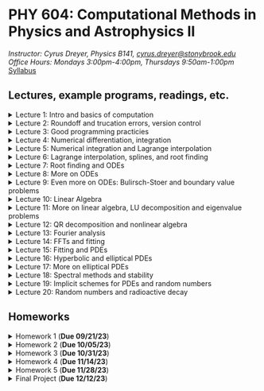 # PHY 604: Computational Methods in Physics and Astrophysics II
*Instructor: Cyrus Dreyer, Physics B141, cyrus.dreyer@stonybrook.edu*  
*Office Hours: Mondays 3:00pm-4:00pm, Thursdays 9:50am-1:00pm*   
[Syllabus](./Teaching/Phys604_Fall2023/PHY604_Fall2023_Dreyer.pdf)

## Lectures, example programs, readings, etc.

<details>
  <summary>Lecture 1: Intro and basics of computation</summary>

<ul>
  <li><a href="./Teaching/Phys604_Fall2023/Lecture1/Lecture1.pdf" target="_blank" rel="noopener noreferrer">Lecture 1 slides</a> </li>
  <li> Readings: </li>
  <ul>
  <li> <a href="https://dl.acm.org/doi/10.1145/103162.103163" target="_blank" rel="noopener noreferrer">What every computer scientist should know about floating-point arithmetic</a> </li>
  <li> <a href="https://en.wikipedia.org/wiki/Floating-point_arithmetic" target="_blank" rel="noopener noreferrer">Wikipedia page on the Floating Point</a> </li>
  <li> <a href="https://en.wikipedia.org/wiki/Kahan_summation_algorithm" target="_blank" rel="noopener noreferrer">Wikipedia page on the Kahan Summation Algorithm</a> </li>
  </ul>
  <li> Example programs: </li>
       <ul>
         <li><a href="./Teaching/Phys604_Fall2023/Lecture1/factorial.f08" target="_blank" rel="noopener noreferrer">Fortran program for calcuating factorial</a> </li>
         <li><a href="./Teaching/Phys604_Fall2023/Lecture1/factorial.py" target="_blank" rel="noopener noreferrer">Python program for calcuating factorial</a> </li>
         <li><a href="./Teaching/Phys604_Fall2023/Lecture1/machine_e.f08" target="_blank" rel="noopener noreferrer">Fortran program for finding machine $\epsilon$</a> </li>
	 <li> <a href="./Teaching/Phys604_Fall2023/Lecture1/convert_to_binary.py" target="_blank" rel="noopener noreferrer">Python program for converting decimal to binary</a> </li>
</ul>
</ul>
</details>

<details>
  <summary>Lecture 2: Roundoff and trucation errors, version control</summary>

<ul>
  <li><a href="./Teaching/Phys604_Fall2023/Lecture2/Lecture2.pdf" target="_blank" rel="noopener noreferrer">Lecture 2 slides</a> </li>
  <li> Readings: </li>
  <ul>
  <li> <a href="https://git-scm.com/book/en/v2" target="_blank" rel="noopener noreferrer">Pro Git online book</a> </li>
  </ul>
  <li> Example programs: </li>
       <ul>
	 <li> <a href="./Teaching/Phys604_Fall2023/Lecture2/exp.f08" target="_blank" rel="noopener noreferrer">Fortran program for calculating an expoential via Taylor expansion</a> </li>
	 <li> <a href="./Teaching/Phys604_Fall2023/Lecture2/alt_exp_neg_24.f08" target="_blank" rel="noopener noreferrer">Fortran program for calculating an expoential of -24 via Taylor expansion, avoiding roundoff errors</a> </li>
	 <li> <a href="./Teaching/Phys604_Fall2023/Lecture2/test_prec.f08" target="_blank" rel="noopener noreferrer">Fortran program demonstrating how arithmitic is not associative</a> </li>
</ul>
</ul>
</details>

<details>
  <summary>Lecture 3: Good programming practicies</summary>

<ul>
  <li><a href="./Teaching/Phys604_Fall2023/Lecture3/Lecture3.pdf" target="_blank" rel="noopener noreferrer">Lecture 3 slides</a> </li>
  <li> Readings: </li>
  <ul>
  <li> <a href="https://en.wikipedia.org/wiki/Make_(software)" target="_blank" rel="noopener noreferrer">Wikipedia artical on makefiles</a> </li>
  <li> <a href="https://git-scm.com/book/en/v2" target="_blank" rel="noopener noreferrer">Pro Git online book</a> </li>
  <li> <a href="https://www.fortran90.org/src/best-practices.html" target="_blank" rel="noopener noreferrer">Fortran best practices</a> </li>
  <li> <a href="https://arxiv.org/pdf/1609.00037.pdf">Good Enough Practices in Scientific Computing</a> </li>  
</ul>
  <li> Example programs: </li>
       <ul>
         <li><a href="./Teaching/Phys604_Fall2023/Lecture3/matrix_inv_tst.py" target="_blank" rel="noopener noreferrer">Python program demonstrating unit test</a> </li>
         <li><a href="./Teaching/Phys604_Fall2023/Lecture3/makefile.tar.gz" target="_blank" rel="noopener noreferrer">Fortran code demonstrating makefiles</a> </li>

</ul>
</ul>
</details>

<details>
  <summary>Lecture 4: Numerical differentiation, integration </summary>

<ul>
  <li><a href="./Teaching/Phys604_Fall2023/Lecture4/Lecture4.pdf" target="_blank" rel="noopener noreferrer">Lecture 4 slides</a> </li>
  <li> Readings: </li>
  <ul>
  <li> <a href="https://en.wikipedia.org/wiki/Finite_difference_coefficient" target="_blank" rel="noopener noreferrer">Wikipedia page on finite difference coefficients</a> </li>
  <li> <a href="http://www.holoborodko.com/pavel/numerical-methods/numerical-derivative/central-differences/" target="_blank" rel="noopener noreferrer">Blog on numerical differentiation</a> </li>
  </ul>
  <li> Example programs: </li>
       <ul>
         <li><a href="./Teaching/Phys604_Fall2023/Lecture4/Finite_diff_deriv.ipynb" target="_blank" rel="noopener noreferrer">Jupyter notebook exploring numerical differentiation of exp(x)</a> </li>
         <li><a href="./Teaching/Phys604_Fall2023/Lecture4/fresnel_int_error.ipynb" target="_blank" rel="noopener noreferrer">Jupyter notebook exploring numerical integration of Fresnel function</a> </li>
</ul>
</ul>
</details>

<details>
  <summary>Lecture 5: Numerical integration and Lagrange interpolation </summary>

<ul>
  <li><a href="./Teaching/Phys604_Fall2023/Lecture5/Lecture5.pdf" target="_blank" rel="noopener noreferrer">Lecture 5 slides</a> </li>
  <li> Readings: </li>
  <ul>
  <li> <a href="https://en.wikipedia.org/wiki/Gaussian_quadrature" target="_blank" rel="noopener noreferrer">Wikipedia page on Gaussian quadrature</a> </li>
<li> <a href="https://en.wikipedia.org/wiki/Chebyshev_nodes" target="_blank" rel="noopener noreferrer">Wikipedia article on Chebyshev nodes</a> </li>
  <li> <a href="https://people.maths.ox.ac.uk/trefethen/mythspaper.pdf" target="_blank" rel="noopener noreferrer">Myths about polynomial interpolation</a> </li>
  </ul>
  <li> Example programs: </li>
       <ul>
         <li><a href="./Teaching/Phys604_Fall2023/Lecture5/lagrange_poly.ipynb" target="_blank" rel="noopener noreferrer">Jupyter notebook exploring Lagrange Polynomial interpolation</a> </li>
</ul>
</ul>
</details>

<details>
  <summary>Lecture 6: Lagrange interpolation, splines, and root finding </summary>

<ul>
  <li><a href="./Teaching/Phys604_Fall2023/Lecture6/Lecture6.pdf" target="_blank" rel="noopener noreferrer">Lecture 6 slides</a> </li>
  <li> Readings: </li>
  <ul>
<li> <a href="https://en.wikipedia.org/wiki/Chebyshev_nodes" target="_blank" rel="noopener noreferrer">Wikipedia article on Chebyshev nodes</a> </li>
  <li> <a href="https://people.maths.ox.ac.uk/trefethen/mythspaper.pdf" target="_blank" rel="noopener noreferrer">Myths about polynomial interpolation</a> </li>
  <li> <a href="https://en.wikipedia.org/wiki/Root-finding_algorithms" target="_blank" rel="noopener noreferrer">Wikipedia page on root finding</a> </li> 
  </ul>
  <li> Example programs: </li>
       <ul>
         <li><a href="./Teaching/Phys604_Fall2023/Lecture5/lagrange_poly.ipynb" target="_blank" rel="noopener noreferrer">Jupyter notebook exploring Lagrange Polynomial interpolation</a> </li>
         <li><a href="./Teaching/Phys604_Fall2023/Lecture6/cubic_spline.ipynb" target="_blank" rel="noopener noreferrer">Jupyter notebook exploring cubic splines</a> </li>
         <li><a href="./Teaching/Phys604_Fall2023/Lecture6/NR_root.ipynb" target="_blank" rel="noopener noreferrer">Jupyter notebook implementing an example of the Newton-Raphson method</a> </li>
</ul>
</ul>
</details>

<details>
  <summary>Lecture 7: Root finding and ODEs </summary>

<ul>
  <li><a href="./Teaching/Phys604_Fall2023/Lecture7/Lecture7.pdf" target="_blank" rel="noopener noreferrer">Lecture 7 slides</a> </li>
  <li> Readings: </li>
  <li> Example programs: </li>
       <ul>
         <li><a href="./Teaching/Phys604_Fall2023/Lecture7/orbit_examples.ipynb" target="_blank" rel="noopener noreferrer">Jupyter notebook solving orbital ODEs with different methods</a> </li>
</ul>
</ul>
</details>

<details>
  <summary>Lecture 8: More on  ODEs </summary>

<ul>
  <li><a href="./Teaching/Phys604_Fall2023/Lecture8/Lecture8.pdf" target="_blank" rel="noopener noreferrer">Lecture 8 slides</a> </li>
  <li> Readings: </li>
  <li> Example programs: </li>
       <ul>
         <li><a href="./Teaching/Phys604_Fall2023/Lecture8/bs_orbit.ipynb" target="_blank" rel="noopener noreferrer">Jupyter notebook solving orbital ODEs with the Bulirsch-Stoer method </a> </li>
         <li><a href="./Teaching/Phys604_Fall2023/Lecture7/orbit_examples.ipynb" target="_blank" rel="noopener noreferrer">Jupyter notebook solving orbital ODEs with different methods</a> </li>
</ul>
</ul>
</details>

<details>
  <summary>Lecture 9: Even more on ODEs: Bulirsch-Stoer and boundary value problems </summary>

<ul>
  <li><a href="./Teaching/Phys604_Fall2023/Lecture9/Lecture9.pdf" target="_blank" rel="noopener noreferrer">Lecture 9 slides</a> </li>
  <li> Readings: </li>
  <ul> Newman Chapter 8 </ul>
  <li> Example programs: </li>
       <ul>
         <li><a href="./Teaching/Phys604_Fall2023/Lecture8/bs_orbit.ipynb" target="_blank" rel="noopener noreferrer">Jupyter notebook solving orbital ODEs with the Bulirsch-Stoer method </a> </li>
         <li><a href="./Teaching/Phys604_Fall2023/Lecture9/thrown_ball.ipynb" target="_blank" rel="noopener noreferrer">Jupyter notebook solving thrown ball boundary value problem using the shooting method</a> </li>
         <li><a href="./Teaching/Phys604_Fall2023/Lecture9/square_well.ipynb" target="_blank" rel="noopener noreferrer">Jupyter notebook solving one-dimensional Schrodinger equation in square well</a> </li>

</ul>
</ul>
</details>

<details>
  <summary>Lecture 10: Linear Algebra </summary>

<ul>
  <li><a href="./Teaching/Phys604_Fall2023/Lecture10/Lecture10.pdf" target="_blank" rel="noopener noreferrer">Lecture 10 slides</a> </li>
  <li> Readings: </li>
  <ul>Newman Ch. 6 </ul>
  <ul>Garcia Ch. 4 </ul>
  <ul>Pang Sec. 5.3 </ul>
  <li> Example programs: </li>
       <ul>
         <li><a href="./Teaching/Phys604_Fall2023/Lecture10/Matrix_manipulations.ipynb" target="_blank" rel="noopener noreferrer">Jupyter notebook exploring matrix manipulations </a> </li>
         <li><a href="./Teaching/Phys604_Fall2023/Lecture10/gauss_elimination.ipynb" target="_blank" rel="noopener noreferrer">Jupyter notebook implementing Gauss elimination </a> </li>
</ul>
</ul>
</details>

<details>
  <summary>Lecture 11: More on linear algebra, LU decomposition and eigenvalue problems  </summary>

<ul>
  <li><a href="./Teaching/Phys604_Fall2023/Lecture11/Lecture11.pdf" target="_blank" rel="noopener noreferrer">Lecture 11 slides</a> </li>
  <li> Readings: </li>
  <ul>Newman Ch. 6 </ul>
  <ul>Garcia Ch. 4 </ul>
  <ul>Pang Sec. 5.3 </ul>
  <li> Example programs: </li>
       <ul>
         <li><a href="./Teaching/Phys604_Fall2023/Lecture11/Jacobi_Method.ipynb" target="_blank" rel="noopener noreferrer">Jupyter notebook implementing the Jacobi iterative method </a> </li>
</ul>
</ul>
</details>

<details>
  <summary>Lecture 12: QR decomposition and nonlinear algebra  </summary>
  
<ul>
  <li><a href="./Teaching/Phys604_Fall2023/Lecture12/Lecture12.pdf" target="_blank" rel="noopener noreferrer">Lecture 12 slides</a> </li>
  <li> Readings: </li>
  <ul>Newman Ch. 6 </ul>
  <ul>Garcia Ch. 4 </ul>
  <ul>Pang Ch. 5 </ul>
  <li><a href="./Teaching/Phys604_Fall2023/Lecture12/painless-conjugate-gradient.pdf" target="_blank" rel="noopener noreferrer">An Introduction to the Conjugate Gradient Method Without the Agonizing Pain </a> </li>
  <li> Example programs: </li>
       <ul>
         <li><a href="./Teaching/Phys604_Fall2023/Lecture12/QR_decomp.ipynb" target="_blank" rel="noopener noreferrer">Jupyter notebook implementing QR decomposition for eigenvalue problems </a> </li>
         <li><a href="./Teaching/Phys604_Fall2023/Lecture12/Steep_descent.ipynb" target="_blank" rel="noopener noreferrer">Jupyter notebook implementing steepest descent algorithm </a> </li>
         <li><a href="./Teaching/Phys604_Fall2023/Lecture12/LorenzSteadyState.ipynb" target="_blank" rel="noopener noreferrer">Jupyter notebook using Newton's method for the Lorenz problem </a> </li>
</ul>
</ul>
</details>

<details>
  <summary>Lecture 13: Fourier analysis  </summary>
  
<ul>
  <li><a href="./Teaching/Phys604_Fall2023/Lecture13/Lecture13.pdf" target="_blank" rel="noopener noreferrer">Lecture 13 slides</a> </li>
  <li> Readings: </li>
  <ul>Newman Ch. 7 </ul>
  <ul><a href="https://en.wikipedia.org/wiki/Discrete_Fourier_transform" target="_blank" rel="noopener noreferrer">Wikipedia page on discrete Fourier transform</a> </ul>
  <li> Example programs: </li>
       <ul>
         <li><a href="./Teaching/Phys604_Fall2023/Lecture13/fft_dft-to_post.ipynb" target="_blank" rel="noopener noreferrer">Jupyter notebook implementing discrete Fourier transform </a> </li>
</ul>
</ul>
</details>

<details>
  <summary>Lecture 14: FFTs and fitting </summary>

<ul>
  <li><a href="./Teaching/Phys604_Fall2023/Lecture14/Lecture14.pdf" target="_blank" rel="noopener noreferrer">Lecture 14 slides</a> </li>
  <li> Readings: </li>
  <ul>Garcia Sec. 5.1 </ul>
  <ul><a href="https://en.wikipedia.org/wiki/Variance" target="_blank" rel="noopener noreferrer">Wikipedia page on variance</a> </ul>
  <ul><a href="https://en.wikipedia.org/wiki/Propagation_of_uncertainty" target="_blank" rel="noopener noreferrer">Wikipedia page on propagation of uncertainty </a> </ul>
  <li> Example programs: </li>
       <ul>
         <li><a href="./Teaching/Phys604_Fall2023/Lecture14/least_square.ipynb" target="_blank" rel="noopener noreferrer">Jupyter notebook on least-squares fitting </a> </li>
         <li><a href="./Teaching/Phys604_Fall2023/Lecture13/fft_fft-to_post.ipynb" target="_blank" rel="noopener noreferrer">Jupyter notebook implementing fast Fourier transform </a> </li>
</ul>
</ul>
</details>

<details>
  <summary>Lecture 15: Fitting and PDEs </summary>

<ul>
  <li><a href="./Teaching/Phys604_Fall2023/Lecture15/Lecture15.pdf" target="_blank" rel="noopener noreferrer">Lecture 15 slides</a> </li>
  <li> Readings: </li>
  <ul>Garcia Chapter 6 and 7 </ul>
  <li> Example programs: </li>
       <ul>
         <li><a href="./Teaching/Phys604_Fall2023/Lecture15/advect-to-post.ipynb" target="_blank" rel="noopener noreferrer">Jupyter notebook on solution to the advection equation </a> </li>
         <li><a href="./Teaching/Phys604_Fall2023/Lecture15/Diffusion_FTCS.ipynb" target="_blank" rel="noopener noreferrer">Jupyter notebook on FTCS for the diffusion equation </a> </li>
</ul>
</ul>
</details>

<details>
  <summary>Lecture 16: Hyperbolic and elliptical PDEs </summary>

<ul>
  <li><a href="./Teaching/Phys604_Fall2023/Lecture16/Lecture16.pdf" target="_blank" rel="noopener noreferrer">Lecture 16 slides</a> </li>
  <li> Readings: </li>
  <ul>Garcia Chapter 7 </ul>
    <ul><a href="https://open-astrophysics-bookshelf.github.io/numerical_exercises/CompHydroTutorial.pdf" target="_blank" rel="noopener noreferrer">Mike Zingale's notes on computational hydrodynamics</a></ul>
  <li> Example programs: </li>
       <ul>
         <li><a href="./Teaching/Phys604_Fall2023/Lecture16/Laplace_analytical.ipynb" target="_blank" rel="noopener noreferrer">Jupyter notebook demonstrating the analytical solution to the Laplace Equation </a> </li>
         <li><a href="./Teaching/Phys604_Fall2023/Lecture16/laplace_relax.ipynb" target="_blank" rel="noopener noreferrer">Jupyter notebook exploring numerical methods for the Laplace Equation </a> </li>
</ul>
</ul>
</details>

<details>
  <summary>Lecture 17: More on elliptical PDEs </summary>

<ul>
  <li><a href="./Teaching/Phys604_Fall2023/Lecture17/Lecture17.pdf" target="_blank" rel="noopener noreferrer">Lecture 17 slides</a> </li>
  <li> Readings: </li>
  <ul>Garcia Chapter 8 and 9 </ul>
  <li> Example programs: </li>
       <ul>
         <li><a href="./Teaching/Phys604_Fall2023/Lecture17/spectral_dipole.ipynb" target="_blank" rel="noopener noreferrer">Jupyter notebook on solving the Poisson equation for a dipole using spectral methods </a> </li>
</ul>
</ul>
</details>

<details>
  <summary>Lecture 18: Spectral methods and stability </summary>

<ul>
  <li><a href="./Teaching/Phys604_Fall2023/Lecture18/Lecture18.pdf" target="_blank" rel="noopener noreferrer">Lecture 18 slides</a> </li>
  <li> Readings: </li>
  <ul>Garcia Chapter 8 and 9 </ul>
  <li> Example programs: </li>
       <ul>
         <li><a href="./Teaching/Phys604_Fall2023/Lecture18/stability_tests.ipynb" target="_blank" rel="noopener noreferrer">Jupyter notebook on stability tests for PDEs </a> </li>
</ul>
</ul>
</details>

<details>
  <summary>Lecture 19: Implicit schemes for PDEs and random numbers </summary>

<ul>
  <li><a href="./Teaching/Phys604_Fall2023/Lecture19/Lecture19.pdf" target="_blank" rel="noopener noreferrer">Lecture 19 slides</a> </li>
  <li> Readings: </li>
  <ul>Newman Sec. 10.1 </ul>
  <ul>Pang Sec. 2.5 </ul>
  <ul>Garcia Sec. 11.2 </ul>
<li> Example programs: </li>
       <ul>
         <li><a href="./Teaching/Phys604_Fall2023/Lecture19/CN_schro.ipynb" target="_blank" rel="noopener noreferrer">Jupyter notebook solving the Schrodinger equation using the Crank-Nicolson implicit scheme </a> </li>
         <li><a href="./Teaching/Phys604_Fall2023/Lecture19/CN_schro_no_inv.ipynb" target="_blank" rel="noopener noreferrer">Jupyter notebook solving the Schrodinger equation using the Crank-Nicolson implicit scheme (without matrix inversion) </a> </li>
         <li><a href="./Teaching/Phys604_Fall2023/Lecture19/lin_cong.ipynb" target="_blank" rel="noopener noreferrer">Jupyter notebook generating random numbers with the linear congruent scheme </a> </li>
</ul>
</ul>
</details>

<details>
  <summary>Lecture 20: Random numbers and radioactive decay </summary>

<ul>
  <li><a href="./Teaching/Phys604_Fall2023/Lecture20/Lecture20.pdf" target="_blank" rel="noopener noreferrer">Lecture 20 slides</a> </li>
  <li> Readings: </li>
  <ul>Newman Sec. 10.2 </ul>
<li> Example programs: </li>
       <ul>
         <li><a href="./Teaching/Phys604_Fall2023/Lecture20/decay.ipynb" target="_blank" rel="noopener noreferrer">Jupyter notebook on methods for radioactive decay </a> </li>
         <li><a href="./Teaching/Phys604_Fall2023/Lecture20/gaussian_random.ipynb" target="_blank" rel="noopener noreferrer">Jupyter notebook exploring Gassian-distributed random numbers </a> </li>
</ul>
</ul>
</details>


## Homeworks

<details>
  <summary>Homework 1 (<b>Due 09/21/23</b>)</summary>

<ul>
  <li><a href="./Teaching/Phys604_Fall2023/Homework1/homework1.pdf" target="_blank" rel="noopener noreferrer">Homework 1</a> </li>
  <li><a href="https://github.com/Dreyer-Research-Group/Dreyer-Research-Group.github.io/blob/main/Teaching/Phys604_Fall2023/Homework1/README.md">Instructions</a> </li>
</ul>
</details>

<details>
  <summary>Homework 2 (<b>Due 10/05/23</b>)</summary>

<ul>
  <li><a href="./Teaching/Phys604_Fall2023/Homework2/homework2.pdf" target="_blank" rel="noopener noreferrer">Homework 2</a> </li>
  <li><a href="https://github.com/Dreyer-Research-Group/Dreyer-Research-Group.github.io/blob/main/Teaching/Phys604_Fall2023/Homework2/README.md">Instructions</a> </li>
</ul>
</details>

<details>
  <summary>Homework 3 (<b>Due 10/31/23</b>)</summary>

<ul>
  <li><a href="./Teaching/Phys604_Fall2023/Homework3/homework3.pdf" target="_blank" rel="noopener noreferrer">Homework 3</a> </li>
  <li><a href="https://github.com/Dreyer-Research-Group/Dreyer-Research-Group.github.io/blob/main/Teaching/Phys604_Fall2023/Homework3/README.md">Instructions</a> </li>
</ul>
</details>

<details>
  <summary>Homework 4 (<b>Due 11/14/23</b>)</summary>

<ul>
  <li><a href="./Teaching/Phys604_Fall2023/Homework4/homework4.pdf" target="_blank" rel="noopener noreferrer">Homework 4</a> </li>
  <li><a href="./Teaching/Phys604_Fall2023/Homework4/signal.txt" target="_blank" rel="noopener noreferrer">signal.txt</a> </li>
<li><a href="https://github.com/Dreyer-Research-Group/Dreyer-Research-Group.github.io/blob/main/Teaching/Phys604_Fall2023/Homework4/README.md">Instructions</a> </li>
</ul>
</details>

<details>
  <summary>Homework 5 (<b>Due 11/28/23</b>)</summary>

<ul>
  <li><a href="./Teaching/Phys604_Fall2023/Homework5/homework5.pdf" target="_blank" rel="noopener noreferrer">Homework 5</a> </li>
<li><a href="https://github.com/Dreyer-Research-Group/Dreyer-Research-Group.github.io/blob/main/Teaching/Phys604_Fall2023/Homework5/README.md">Instructions</a> </li>
</ul>
</details>

<details>
  <summary>Final Project (<b>Due 12/12/23</b>)</summary>

<ul>
  <li><a href="./Teaching/Phys604_Fall2023/FinalProject/final_project_rubric.pdf" target="_blank" rel="noopener noreferrer">Instructions, rubric, and due dates for final project</a> </li>
<li><a href="./Teaching/Phys604_Fall2023/FinalProject/final_project_ideas.pdf" target="_blank" rel="noopener noreferrer">Final project ideas</a> </li>
</ul>
</details>

